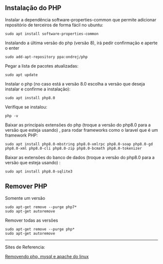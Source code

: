 ## Instalação do PHP

Instalar a dependência software-properties-common que permite adicionar repositório de terceiros de forma fácil no ubuntu:
~~~
sudo apt install software-properties-common
~~~

Instalando a última versão do php (versão 8), irá pedir confirmação e aperte o enter
~~~
sudo add-apt-repository ppa:ondrej/php
~~~

Pegar a lista de pacotes atualizadas:
~~~
sudo apt update
~~~

Instalar o php (no caso está a versão 8.0 escolha a versão que deseja instalar e confirme a instalação):
~~~
sudo apt install php8.0
~~~

Verifique se instalou:
~~~
php -v
~~~

Baixar as principais extensões do php (troque a versão do php8.0 para a versão que esteja usando) , para rodar frameworks como o laravel que é um framework PHP:
~~~
sudo apt install php8.0-mbstring php8.0-xmlrpc php8.0-soap php8.0-gd php8.0-xml php8.0-cli php8.0-zip php8.0-bcmath php8.0-tokenizer
~~~

Baixar as extensões do banco de dados (troque a versão do php8.0 para a versão que esteja usando) :
~~~
sudo apt install php8.0-sqlite3
~~~

## Remover PHP

Somente um versão
~~~
sudo apt-get remove --purge php7*
sudo apt-get autoremove
~~~

Remover todas as versões
~~~
sudo apt-get remove --purge php*
sudo apt-get autoremove
~~~


---

Sites de Referencia:

[Removendo php, mysql e apache do linux](https://www.fredericomarinho.com/removendo-php-mysql-e-apache-do-linux/)

